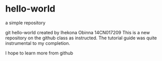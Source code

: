 # hello-world
a simple repository

git hello-world created by Ihekona Obinna 14CN017209
This is a new repository on the github class as instructed. The tutorial guide was quite instrumental to my completion.

I hope to learn more from github
